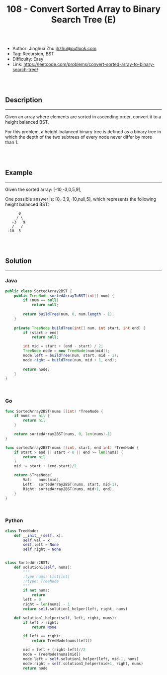 # <center>108 - Convert Sorted Array to Binary Search Tree (E)</center> 



<br></br>

* Author: Jinghua Zhu <jhzhu@outlook.com>
* Tag: Recursion, BST
* Difficulty: Easy
* Link: https://leetcode.com/problems/convert-sorted-array-to-binary-search-tree/

<br></br>



## Description
----
Given an array where elements are sorted in ascending order, convert it to a height balanced BST.

For this problem, a height-balanced binary tree is defined as a binary tree in which the depth of the two subtrees of every node never differ by more than 1.

<br></br>



## Example
----
Given the sorted array: [-10,-3,0,5,9],

One possible answer is: [0,-3,9,-10,null,5], which represents the following height balanced BST:
```
      0
     / \
   -3   9
   /   /
 -10  5
```

<br></br>



## Solution
----
### Java
```java
public class SortedArray2BST {
	public TreeNode sortedArrayToBST(int[] num) {
        if (num == null)
            return null;
        
        return buildTree(num, 0, num.length - 1);
    }
    
    private TreeNode buildTree(int[] num, int start, int end) {
        if (start > end)
            return null;

        int mid = start + (end - start) / 2;
        TreeNode node = new TreeNode(num[mid]);
        node.left = buildTree(num, start, mid - 1);
        node.right = buildTree(num, mid + 1, end);
        
        return node;
    }
}
```

<br>


### Go
```go
func SortedArray2BST(nums []int) *TreeNode {
	if nums == nil {
		return nil
	}

	return sortedArray2BST(nums, 0, len(nums)-1)
}

func sortedArray2BST(nums []int, start, end int) *TreeNode {
	if start > end || start < 0 || end >= len(nums) {
		return nil
	}
	mid := start + (end-start)/2

	return &TreeNode{
		Val:   nums[mid],
		Left:  sortedArray2BST(nums, start, mid-1),
		Right: sortedArray2BST(nums, mid+1, end),
	}
}
```

<br>


### Python
```python
class TreeNode:
    def __init__(self, x):
        self.val = x
        self.left = None
        self.right = None


class SortedArr2BST:
    def solution1(self, nums):
        """
        :type nums: List[int]
        :rtype: TreeNode
        """
        if not nums:
            return
        left = 0
        right = len(nums) - 1
        return self.solution1_helper(left, right, nums)

    def solution1_helper(self, left, right, nums):
        if left > right:
            return None

        if left == right:
            return TreeNode(nums[left])

        mid = left + (right-left)//2
        node = TreeNode(nums[mid])
        node.left = self.solution1_helper(left, mid-1, nums)
        node.right = self.solution1_helper(mid+1, right, nums)
        return node
```